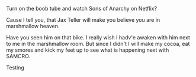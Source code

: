 Turn on the boob tube and watch Sons of Anarchy on Netflix?

Cause I tell you, that Jax Teller will make you believe you are in marshmallow heaven.

Have you seen him on that bike.  I really wish I hadv'e awaken with him next to me in the marshmallow room.  But since I didn't I will make my cocoa, eat my smores and kick my feet up to see what is happening next with SAMCRO.

Testing
